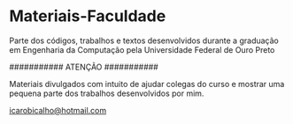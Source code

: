 # Materiais-Faculdade
Parte dos códigos, trabalhos e textos desenvolvidos durante a graduação em Engenharia da Computação pela Universidade Federal de Ouro Preto


########### ATENÇÃO ########### 

Materiais divulgados com intuito de ajudar colegas do curso e mostrar uma pequena parte dos trabalhos desenvolvidos por mim.

icarobicalho@hotmail.com
